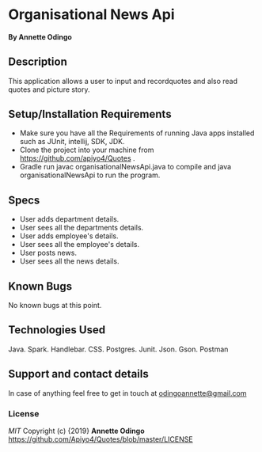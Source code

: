 # Organisational News Api
#### By **Annette Odingo**
## Description
This application allows a user to input and recordquotes and also read quotes and picture story. 
## Setup/Installation Requirements
* Make sure you have all the Requirements of running Java apps installed such as JUnit, intellij, SDK, JDK.
* Clone the project into your machine from https://github.com/apiyo4/Quotes .
* Gradle run javac organisationalNewsApi.java to compile and java organisationalNewsApi to run the program.
## Specs
* User adds department details.
* User sees all the departments details.
* User adds employee's details.
* User sees all the employee's details.
* User posts news.
* User sees all the news details.

## Known Bugs
No known bugs at this point.
## Technologies Used
Java.
Spark.
Handlebar.
CSS.
Postgres.
Junit.
Json.
Gson.
Postman
## Support and contact details
In case of anything feel free to get in touch at odingoannette@gmail.com
### License
*MIT* 
Copyright (c) {2019} **Annette Odingo** https://github.com/Apiyo4/Quotes/blob/master/LICENSE
